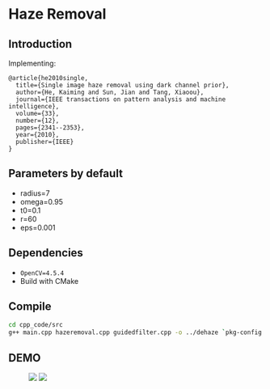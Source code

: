 # Haze Removal

## Introduction

Implementing:

```
@article{he2010single,
  title={Single image haze removal using dark channel prior},
  author={He, Kaiming and Sun, Jian and Tang, Xiaoou},
  journal={IEEE transactions on pattern analysis and machine intelligence},
  volume={33},
  number={12},
  pages={2341--2353},
  year={2010},
  publisher={IEEE}
}
```

## Parameters by default
- radius=7
- omega=0.95
- t0=0.1
- r=60
- eps=0.001

## Dependencies

- `OpenCV=4.5.4`
- Build with CMake

## Compile

```bash
cd cpp_code/src
g++ main.cpp hazeremoval.cpp guidedfilter.cpp -o ../dehaze `pkg-config --libs --cflags opencv`
```



## DEMO

<figure class="half">
    <img src="demo/canon3.bmp">
    <img src="demo/canon3_rev.jpg">
</figure>

